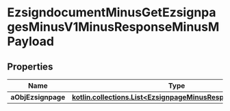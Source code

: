 
# EzsigndocumentMinusGetEzsignpagesMinusV1MinusResponseMinusMPayload

## Properties
Name | Type | Description | Notes
------------ | ------------- | ------------- | -------------
**aObjEzsignpage** | [**kotlin.collections.List&lt;EzsignpageMinusResponseCompound&gt;**](EzsignpageMinusResponseCompound.md) |  | 



